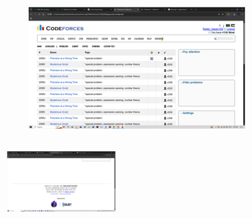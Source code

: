 <img src="https://github.com/Rabbi-hasan0/HTML_Learning/blob/main/Practice%20or%20Demo/codeforces-problemset-page/ss3.png" alt ="profile" style="padding:50px;">

<img src="https://github.com/Rabbi-hasan0/HTML_Learning/blob/main/ss2.png" alt ="profile" width=50%>



